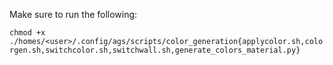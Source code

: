 Make sure to run the following:

`chmod +x ./homes/<user>/.config/ags/scripts/color_generation{applycolor.sh,colorgen.sh,switchcolor.sh,switchwall.sh,generate_colors_material.py}`
